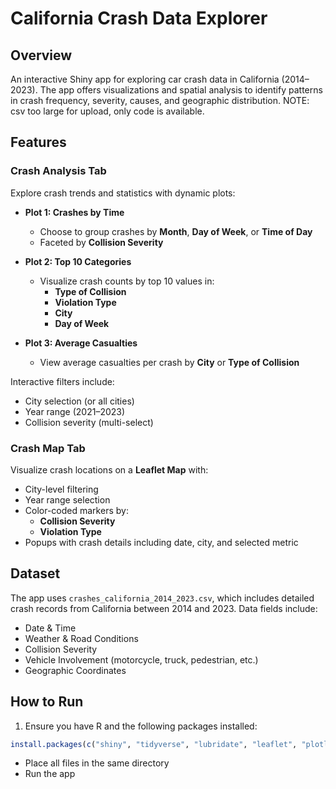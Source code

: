# California Crash Data Explorer

## Overview
An interactive Shiny app for exploring car crash data in California (2014–2023). The app offers visualizations and spatial analysis to identify patterns in crash frequency, severity, causes, and geographic distribution. NOTE: csv too large for upload, only code is available. 
## Features

### **Crash Analysis Tab**
Explore crash trends and statistics with dynamic plots:

- **Plot 1: Crashes by Time**
  - Choose to group crashes by **Month**, **Day of Week**, or **Time of Day**
  - Faceted by **Collision Severity**

- **Plot 2: Top 10 Categories**
  - Visualize crash counts by top 10 values in: 
    - **Type of Collision**
    - **Violation Type**
    - **City**
    - **Day of Week**

- **Plot 3: Average Casualties**
  - View average casualties per crash by **City** or **Type of Collision**

Interactive filters include:
- City selection (or all cities)
- Year range (2021–2023)
- Collision severity (multi-select)

### **Crash Map Tab**
Visualize crash locations on a **Leaflet Map** with:
- City-level filtering
- Year range selection
- Color-coded markers by:
  - **Collision Severity**
  - **Violation Type**
- Popups with crash details including date, city, and selected metric

## Dataset
The app uses `crashes_california_2014_2023.csv`, which includes detailed crash records from California between 2014 and 2023. Data fields include:
- Date & Time
- Weather & Road Conditions
- Collision Severity
- Vehicle Involvement (motorcycle, truck, pedestrian, etc.)
- Geographic Coordinates

## How to Run

1. Ensure you have R and the following packages installed:
```r
install.packages(c("shiny", "tidyverse", "lubridate", "leaflet", "plotly"))
```
  - Place all files in the same directory
  - Run the app
